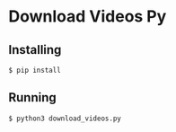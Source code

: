 # Download Videos Py

## Installing
```
$ pip install
```

## Running
```
$ python3 download_videos.py
```